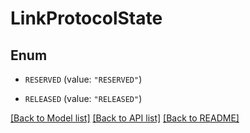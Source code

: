 # LinkProtocolState

## Enum


* `RESERVED` (value: `"RESERVED"`)

* `RELEASED` (value: `"RELEASED"`)


[[Back to Model list]](../README.md#documentation-for-models) [[Back to API list]](../README.md#documentation-for-api-endpoints) [[Back to README]](../README.md)


